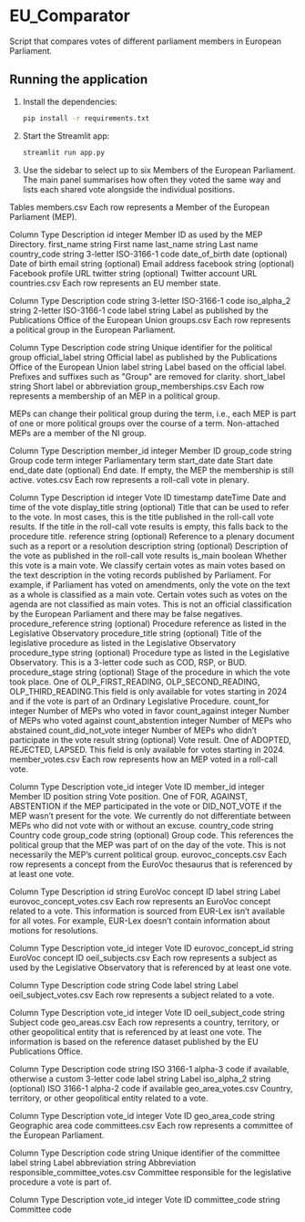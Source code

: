 # EU_Comparator
Script that compares votes of different parliament members in European Parliament.

## Running the application

1. Install the dependencies:

   ```bash
   pip install -r requirements.txt
   ```

2. Start the Streamlit app:

   ```bash
   streamlit run app.py
   ```

3. Use the sidebar to select up to six Members of the European Parliament. The main
   panel summarises how often they voted the same way and lists each shared vote
   alongside the individual positions.

Tables
members.csv
Each row represents a Member of the European Parliament (MEP).

Column	Type	Description
id	integer	Member ID as used by the MEP Directory.
first_name	string	First name
last_name	string	Last name
country_code	string	3-letter ISO-3166-1 code
date_of_birth	date (optional)	Date of birth
email	string (optional)	Email address
facebook	string (optional)	Facebook profile URL
twitter	string (optional)	Twitter account URL
countries.csv
Each row represents an EU member state.

Column	Type	Description
code	string	3-letter ISO-3166-1 code
iso_alpha_2	string	2-letter ISO-3166-1 code
label	string	Label as published by the Publications Office of the European Union
groups.csv
Each row represents a political group in the European Parliament.

Column	Type	Description
code	string	Unique identifier for the political group
official_label	string	Official label as published by the Publications Office of the European Union
label	string	Label based on the official label. Prefixes and suffixes such as "Group" are removed for clarity.
short_label	string	Short label or abbreviation
group_memberships.csv
Each row represents a membership of an MEP in a political group.

MEPs can change their political group during the term, i.e., each MEP is part of one or more political groups over the course of a term. Non-attached MEPs are a member of the NI group.

Column	Type	Description
member_id	integer	Member ID
group_code	string	Group code
term	integer	Parliamentary term
start_date	date	Start date
end_date	date (optional)	End date. If empty, the MEP the membership is still active.
votes.csv
Each row represents a roll-call vote in plenary.

Column	Type	Description
id	integer	Vote ID
timestamp	dateTime	Date and time of the vote
display_title	string (optional)	Title that can be used to refer to the vote. In most cases, this is the title published in the roll-call vote results. If the title in the roll-call vote results is empty, this falls back to the procedure title.
reference	string (optional)	Reference to a plenary document such as a report or a resolution
description	string (optional)	Description of the vote as published in the roll-call vote results
is_main	boolean	Whether this vote is a main vote. We classify certain votes as main votes based on the text description in the voting records published by Parliament. For example, if Parliament has voted on amendments, only the vote on the text as a whole is classified as a main vote. Certain votes such as votes on the agenda are not classified as main votes. This is not an official classification by the European Parliament and there may be false negatives.
procedure_reference	string (optional)	Procedure reference as listed in the Legislative Observatory
procedure_title	string (optional)	Title of the legislative procedure as listed in the Legislative Observatory
procedure_type	string (optional)	Procedure type as listed in the Legislative Observatory. This is a 3-letter code such as COD, RSP, or BUD.
procedure_stage	string (optional)	Stage of the procedure in which the vote took place. One of OLP_FIRST_READING, OLP_SECOND_READING, OLP_THIRD_READING.This field is only available for votes starting in 2024 and if the vote is part of an Ordinary Legislative Procedure.
count_for	integer	Number of MEPs who voted in favor
count_against	integer	Number of MEPs who voted against
count_abstention	integer	Number of MEPs who abstained
count_did_not_vote	integer	Number of MEPs who didn’t participate in the vote
result	string (optional)	Vote result. One of ADOPTED, REJECTED, LAPSED. This field is only available for votes starting in 2024.
member_votes.csv
Each row represents how an MEP voted in a roll-call vote.

Column	Type	Description
vote_id	integer	Vote ID
member_id	integer	Member ID
position	string	Vote position. One of FOR, AGAINST, ABSTENTION if the MEP participated in the vote or DID_NOT_VOTE if the MEP wasn’t present for the vote. We currently do not differentiate between MEPs who did not vote with or without an excuse.
country_code	string	Country code
group_code	string (optional)	Group code. This references the political group that the MEP was part of on the day of the vote. This is not necessarily the MEP’s current political group.
eurovoc_concepts.csv
Each row represents a concept from the EuroVoc thesaurus that is referenced by at least one vote.

Column	Type	Description
id	string	EuroVoc concept ID
label	string	Label
eurovoc_concept_votes.csv
Each row represents an EuroVoc concept related to a vote. This information is sourced from EUR-Lex isn’t available for all votes. For example, EUR-Lex doesn’t contain information about motions for resolutions.

Column	Type	Description
vote_id	integer	Vote ID
eurovoc_concept_id	string	EuroVoc concept ID
oeil_subjects.csv
Each row represents a subject as used by the Legislative Observatory that is referenced by at least one vote.

Column	Type	Description
code	string	Code
label	string	Label
oeil_subject_votes.csv
Each row represents a subject related to a vote.

Column	Type	Description
vote_id	integer	Vote ID
oeil_subject_code	string	Subject code
geo_areas.csv
Each row represents a country, territory, or other geopolitical entity that is referenced by at least one vote. The information is based on the reference dataset published by the EU Publications Office.

Column	Type	Description
code	string	ISO 3166-1 alpha-3 code if available, otherwise a custom 3-letter code
label	string	Label
iso_alpha_2	string (optional)	ISO 3166-1 alpha-2 code if available
geo_area_votes.csv
Country, territory, or other geopolitical entity related to a vote.

Column	Type	Description
vote_id	integer	Vote ID
geo_area_code	string	Geographic area code
committees.csv
Each row represents a committee of the European Parliament.

Column	Type	Description
code	string	Unique identifier of the committee
label	string	Label
abbreviation	string	Abbreviation
responsible_committee_votes.csv
Committee responsible for the legislative procedure a vote is part of.

Column	Type	Description
vote_id	integer	Vote ID
committee_code	string	Committee code

